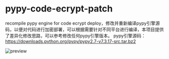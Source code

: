 # pypy-code-ecrypt-patch
recompile pypy engine for code ecrypt deploy，修改并重新编译pypy引擎源码，以便对代码进行加密部署，可以根据需要针对不同平台进行编译，本项目提供了差异化修改思路，可以参考修改任何pypy引擎版本。
pypy引擎源码：https://downloads.python.org/pypy/pypy2.7-v7.3.17-src.tar.bz2

![preview](https://github.com/user-attachments/assets/700018d4-6ab7-4d33-af1a-bb9b73dfae63)
